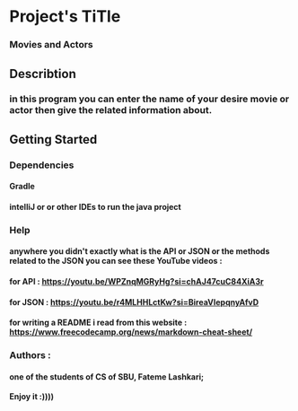 # Project's TiTle

### Movies and Actors

## Describtion
### in this program you can enter the name of your desire movie or actor then give the related information about.

## Getting Started
### Dependencies
#### Gradle
#### intelliJ or or other IDEs to run the java project
### Help
#### anywhere  you didn't exactly what is the API or JSON or the methods related to the JSON you can see these YouTube videos :
#### for API : https://youtu.be/WPZnqMGRyHg?si=chAJ47cuC84XiA3r
#### for JSON : https://youtu.be/r4MLHHLctKw?si=BireaVIepqnyAfvD
#### for writing a README i read from this website : https://www.freecodecamp.org/news/markdown-cheat-sheet/
### Authors :
#### one of the students of CS of SBU, Fateme Lashkari;

**Enjoy it :))))**

 
